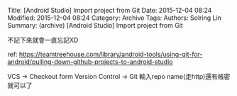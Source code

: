 Title: [Android Studio] Import project from Git
Date: 2015-12-04 08:24
Modified: 2015-12-04 08:24
Category: Archive
Tags: 
Authors: Solring Lin
Summary: (archive) [Android Studio] Import project from Git


不記下來就會一直忘記XD

ref: 
https://teamtreehouse.com/library/android-tools/using-git-for-android/pulling-down-github-projects-to-android-studio

VCS -> Checkout form Version Control -> Git 
輸入repo name(走http)還有帳密就可以了
